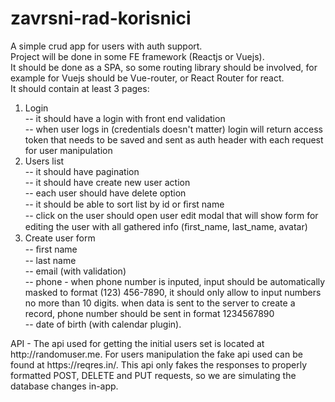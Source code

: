 # zavrsni-rad-korisnici

A simple crud app for users with auth support.<br>
Project will be done in some FE framework (Reactjs or Vuejs).<br>
It should be done as a SPA, so some routing library should be involved, for example for Vuejs should be Vue-router, or React Router for react.<br>
It should contain at least 3 pages:<br>
<ol>
  <li>Login <br>
    -- it should have a login with front end validation <br>
    -- when user logs in (credentials doesn't matter) login will return access token that needs to be saved and sent as auth header with each request for user manipulation
  </li>
  <li>Users list <br>
    -- it should have pagination <br>
    -- it should have create new user action <br>
    -- each user should have delete option <br>
    -- it should be able to sort list by id or ﬁrst name <br>
    -- click on the user should open user edit modal that will show form for editing the user with all gathered info (ﬁrst_name, last_name, avatar)
  </li>
  <li>Create user form <br>
    -- ﬁrst name <br>
    -- last name <br>
    -- email (with validation) <br>
    -- phone - when phone number is inputed, input should be automatically masked to format (123) 456-7890, it should only allow to input numbers no more than 10 digits. when data is sent to the server to create a record, phone number should be sent in format 1234567890  <br>
    -- date of birth (with calendar plugin).<br>
  </li>
</ol>  
API - The api used for getting the initial users set is located at http://randomuser.me. For users manipulation the fake api used can be found at https://reqres.in/. This api only fakes the responses to properly formatted POST, DELETE and PUT requests, so we are simulating the database changes in-app.
